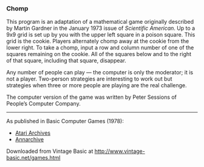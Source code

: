 ### Chomp

This program is an adaptation of a mathematical game originally described by Martin Gardner in the January 1973 issue of _Scientific American_. Up to a 9x9 grid is set up by you with the upper left square in a poison square. This grid is the cookie. Players alternately chomp away at the cookie from the lower right. To take a chomp, input a row and column number of one of the squares remaining on the cookie. All of the squares below and to the right of that square, including that square, disappear.

Any number of people can play — the computer is only the moderator; it is not a player. Two-person strategies are interesting to work out but strategies when three or more people are playing are the real challenge.

The computer version of the game was written by Peter Sessions of People’s Computer Company.

---

As published in Basic Computer Games (1978):
- [Atari Archives](https://www.atariarchives.org/basicgames/showpage.php?page=44)
- [Annarchive](https://annarchive.com/files/Basic_Computer_Games_Microcomputer_Edition.pdf#page=59)

Downloaded from Vintage Basic at
http://www.vintage-basic.net/games.html
